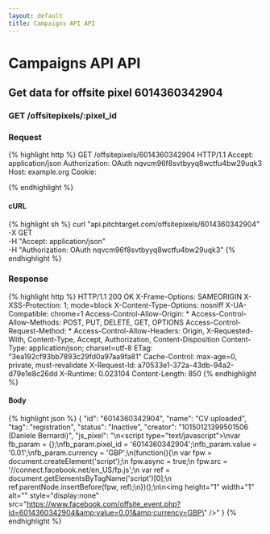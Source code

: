 ```yaml
---
layout: default
title: Campaigns API API
---
```


# Campaigns API API

## Get data for offsite pixel 6014360342904

### GET /offsitepixels/:pixel_id



### Request

{% highlight http %}
GET /offsitepixels/6014360342904 HTTP/1.1
Accept: application/json
Authorization: OAuth nqvcm96f8svtbyyq8wctfu4bw29uqk3
Host: example.org
Cookie: 

{% endhighlight %}


#### cURL

{% highlight sh %}
curl "api.pitchtarget.com/offsitepixels/6014360342904" -X GET \
	-H "Accept: application/json" \
	-H "Authorization: OAuth nqvcm96f8svtbyyq8wctfu4bw29uqk3"
{% endhighlight %}

### Response

{% highlight http %}
HTTP/1.1 200 OK
X-Frame-Options: SAMEORIGIN
X-XSS-Protection: 1; mode=block
X-Content-Type-Options: nosniff
X-UA-Compatible: chrome=1
Access-Control-Allow-Origin: *
Access-Control-Allow-Methods: POST, PUT, DELETE, GET, OPTIONS
Access-Control-Request-Method: *
Access-Control-Allow-Headers: Origin, X-Requested-With, Content-Type, Accept, Authorization, Content-Disposition
Content-Type: application/json; charset=utf-8
ETag: "3ea192cf93bb7893c29fd0a97aa9fa81"
Cache-Control: max-age=0, private, must-revalidate
X-Request-Id: a70533e1-372a-43db-94a2-d79e1e8c26dd
X-Runtime: 0.023104
Content-Length: 850
{% endhighlight %}

#### Body

{% highlight json %}
{
  "id": "6014360342904",
  "name": "CV uploaded",
  "tag": "registration",
  "status": "Inactive",
  "creator": "10150121399501506 (Daniele Bernardi)",
  "js_pixel": "<!-- Facebook Conversion Code for CV uploaded -->\n<script type=\"text/javascript\">\nvar fb_param = {};\nfb_param.pixel_id = '6014360342904';\nfb_param.value = '0.01';\nfb_param.currency = 'GBP';\n(function(){\n  var fpw = document.createElement('script');\n  fpw.async = true;\n  fpw.src = '//connect.facebook.net/en_US/fp.js';\n  var ref = document.getElementsByTagName('script')[0];\n  ref.parentNode.insertBefore(fpw, ref);\n})();\n</script>\n<noscript><img height=\"1\" width=\"1\" alt=\"\" style=\"display:none\" src=\"https://www.facebook.com/offsite_event.php?id=6014360342904&amp;value=0.01&amp;currency=GBP\" /></noscript>"
}
{% endhighlight %}

